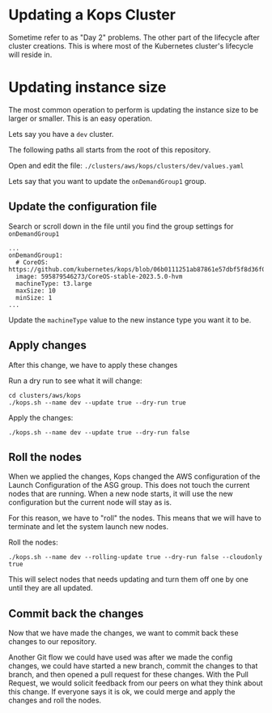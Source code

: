 Updating a Kops Cluster
========================

Sometime refer to as "Day 2" problems.  The other part of the lifecycle after
cluster creations.  This is where most of the Kubernetes cluster's lifecycle will
reside in.

# Updating instance size
The most common operation to perform is updating the instance size to be
larger or smaller.  This is an easy operation.

Lets say you have a `dev` cluster.  

The following paths all starts from the root of this repository.

Open and edit the file: `./clusters/aws/kops/clusters/dev/values.yaml`

Lets say that you want to update the `onDemandGroup1` group.

## Update the configuration file
Search or scroll down in the file until you find the group settings for `onDemandGroup1`

```
...
onDemandGroup1:
  # CoreOS: https://github.com/kubernetes/kops/blob/06b0111251ab87861e57dbf5f8d36f02e84af04d/docs/images.md#coreos
  image: 595879546273/CoreOS-stable-2023.5.0-hvm
  machineType: t3.large
  maxSize: 10
  minSize: 1
...
```

Update the `machineType` value to the new instance type you want it to be.

## Apply changes
After this change, we have to apply these changes

Run a dry run to see what it will change:
```
cd clusters/aws/kops
./kops.sh --name dev --update true --dry-run true
```

Apply the changes:
```
./kops.sh --name dev --update true --dry-run false
```

## Roll the nodes
When we applied the changes, Kops changed the AWS configuration of the Launch
Configuration of the ASG group.  This does not touch the current nodes that
are running.  When a new node starts, it will use the new configuration but the
current node will stay as is.  

For this reason, we have to "roll" the nodes.  This means that we will have to
terminate and let the system launch new nodes.  

Roll the nodes:
```
./kops.sh --name dev --rolling-update true --dry-run false --cloudonly true
```

This will select nodes that needs updating and turn them off one by one until they
are all updated.

## Commit back the changes

Now that we have made the changes, we want to commit back these changes to our
repository.

Another Git flow we could have used was after we made the config changes, we could
have started a new branch, commit the changes to that branch, and then opened a
pull request for these changes.  With the Pull Request, we would solicit feedback
from our peers on what they think about this change.  If everyone says it is ok,
we could merge and apply the changes and roll the nodes.
